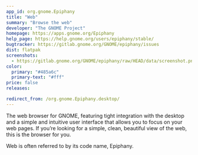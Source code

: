 ```yaml
---
app_id: org.gnome.Epiphany
title: "Web"
summary: "Browse the web"
developer: "The GNOME Project"
homepage: https://apps.gnome.org/Epiphany
help_page: https://help.gnome.org/users/epiphany/stable/
bugtracker: https://gitlab.gnome.org/GNOME/epiphany/issues
dist: flatpak
screenshots:
  - https://gitlab.gnome.org/GNOME/epiphany/raw/HEAD/data/screenshot.png
color:
  primary: "#485a6c"
  primary-text: "#fff"
price: false
releases:

redirect_from: /org.gnome.Epiphany.desktop/
---
```


<p>
      The web browser for GNOME, featuring tight integration with the desktop
      and a simple and intuitive user interface that allows you to focus on your
      web pages. If you’re looking for a simple, clean, beautiful view of the
      web, this is the browser for you.
    </p>
<p>
      Web is often referred to by its code name, Epiphany.
    </p>